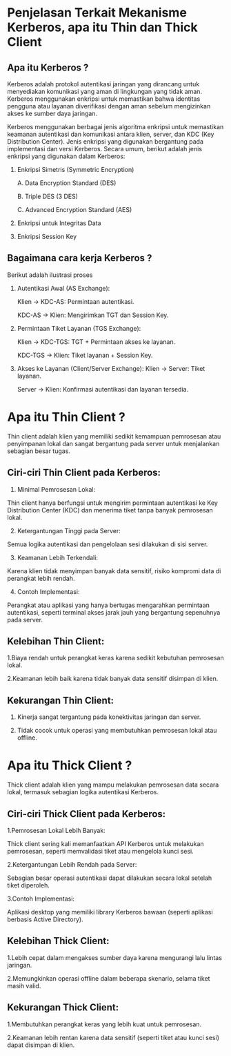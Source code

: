 # Penjelasan Terkait Mekanisme Kerberos, apa itu Thin dan Thick Client



## Apa itu Kerberos ?

Kerberos adalah protokol autentikasi jaringan yang dirancang untuk menyediakan komunikasi yang aman di lingkungan yang tidak aman. Kerberos menggunakan enkripsi untuk memastikan bahwa identitas pengguna atau layanan diverifikasi dengan aman sebelum mengizinkan akses ke sumber daya jaringan.


Kerberos menggunakan berbagai jenis algoritma enkripsi untuk memastikan keamanan autentikasi dan komunikasi antara klien, server, dan KDC (Key Distribution Center). Jenis enkripsi yang digunakan bergantung pada implementasi dan versi Kerberos. Secara umum, berikut adalah jenis enkripsi yang digunakan dalam Kerberos:


  1. Enkripsi Simetris (Symmetric Encryption)

       A. Data Encryption Standard (DES)

       B. Triple DES (3 DES)

       C. Advanced Encryption Standard (AES)

  3. Enkripsi untuk Integritas Data

  4. Enkripsi Session Key



## Bagaimana cara kerja Kerberos ?

Berikut adalah ilustrasi proses 

  1. Autentikasi Awal (AS Exchange):

      Klien → KDC-AS: Permintaan autentikasi.
     
      KDC-AS → Klien: Mengirimkan TGT dan Session Key.

2. Permintaan Tiket Layanan (TGS Exchange):

      Klien → KDC-TGS: TGT + Permintaan akses ke layanan.
   
      KDC-TGS → Klien: Tiket layanan + Session Key.

   
3. Akses ke Layanan (Client/Server Exchange):
     Klien → Server: Tiket layanan.
   
     Server → Klien: Konfirmasi autentikasi dan layanan tersedia.


# Apa itu Thin Client ?

  Thin client adalah klien yang memiliki sedikit kemampuan pemrosesan atau penyimpanan lokal dan sangat bergantung pada server untuk menjalankan sebagian besar tugas.



## Ciri-ciri Thin Client pada Kerberos:


1. Minimal Pemrosesan Lokal:
   
Thin client hanya berfungsi untuk mengirim permintaan autentikasi ke Key Distribution Center (KDC) dan menerima tiket tanpa banyak pemrosesan lokal.


2. Ketergantungan Tinggi pada Server:

Semua logika autentikasi dan pengelolaan sesi dilakukan di sisi server.

3. Keamanan Lebih Terkendali:
   
Karena klien tidak menyimpan banyak data sensitif, risiko kompromi data di perangkat lebih rendah.

4. Contoh Implementasi:

Perangkat atau aplikasi yang hanya bertugas mengarahkan permintaan autentikasi, seperti terminal akses jarak jauh yang bergantung sepenuhnya pada server.


## Kelebihan Thin Client:

  1.Biaya rendah untuk perangkat keras karena sedikit kebutuhan pemrosesan lokal.

  2.Keamanan lebih baik karena tidak banyak data sensitif disimpan di klien.


## Kekurangan Thin Client:
  
  1. Kinerja sangat tergantung pada konektivitas jaringan dan server.

  2. Tidak cocok untuk operasi yang membutuhkan pemrosesan lokal atau offline.



# Apa itu Thick Client ?

Thick client adalah klien yang mampu melakukan pemrosesan data secara lokal, termasuk sebagian logika autentikasi Kerberos.


## Ciri-ciri Thick Client pada Kerberos:

  1.Pemrosesan Lokal Lebih Banyak:
  
  Thick client sering kali memanfaatkan API Kerberos untuk melakukan pemrosesan, seperti memvalidasi tiket atau mengelola kunci sesi.

  2.Ketergantungan Lebih Rendah pada Server:
  
  Sebagian besar operasi autentikasi dapat dilakukan secara lokal setelah tiket diperoleh.
  
  3.Contoh Implementasi:

  Aplikasi desktop yang memiliki library Kerberos bawaan (seperti aplikasi berbasis Active Directory).

## Kelebihan Thick Client:

  1.Lebih cepat dalam mengakses sumber daya karena mengurangi lalu lintas jaringan.
  
  2.Memungkinkan operasi offline dalam beberapa skenario, selama tiket masih valid.

  
## Kekurangan Thick Client:

  1.Membutuhkan perangkat keras yang lebih kuat untuk pemrosesan.
  
  2.Keamanan lebih rentan karena data sensitif (seperti tiket atau kunci sesi) dapat disimpan di klien.

   



